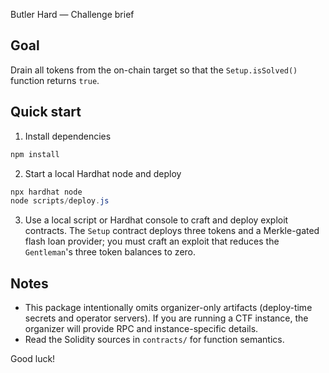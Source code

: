 Butler Hard — Challenge brief

Goal
----
Drain all tokens from the on-chain target so that the `Setup.isSolved()` function returns `true`.

Quick start
-----------
1) Install dependencies

```powershell
npm install
```

2) Start a local Hardhat node and deploy

```powershell
npx hardhat node
node scripts/deploy.js
```

3) Use a local script or Hardhat console to craft and deploy exploit contracts. The `Setup` contract deploys three tokens and a Merkle-gated flash loan provider; you must craft an exploit that reduces the `Gentleman`'s three token balances to zero.

Notes
-----
- This package intentionally omits organizer-only artifacts (deploy-time secrets and operator servers). If you are running a CTF instance, the organizer will provide RPC and instance-specific details.
- Read the Solidity sources in `contracts/` for function semantics.

Good luck!
